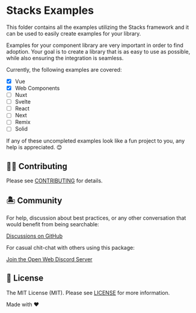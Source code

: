 # Stacks Examples

This folder contains all the examples utilizing the Stacks framework and it can be used to easily create examples for your library.

Examples for your component library are very important in order to find adoption. Your goal is to create a library that is as easy to use as possible, while also ensuring the integration is seamless.

Currently, the following examples are covered:

- [x] Vue
- [x] Web Components
- [ ] Nuxt
- [ ] Svelte
- [ ] React
- [ ] Next
- [ ] Remix
- [ ] Solid

If any of these uncompleted examples look like a fun project to you, any help is appreciated. 😊

## 💪🏼 Contributing

Please see [CONTRIBUTING](../.github/CONTRIBUTING.md) for details.

## 🏝 Community

For help, discussion about best practices, or any other conversation that would benefit from being searchable:

[Discussions on GitHub](https://github.com/openwebstacks/stacks-framework/discussions)

For casual chit-chat with others using this package:

[Join the Open Web Discord Server](https://discord.ow3.org)

## 📄 License

The MIT License (MIT). Please see [LICENSE](../LICENSE.md) for more information.

Made with ❤️
